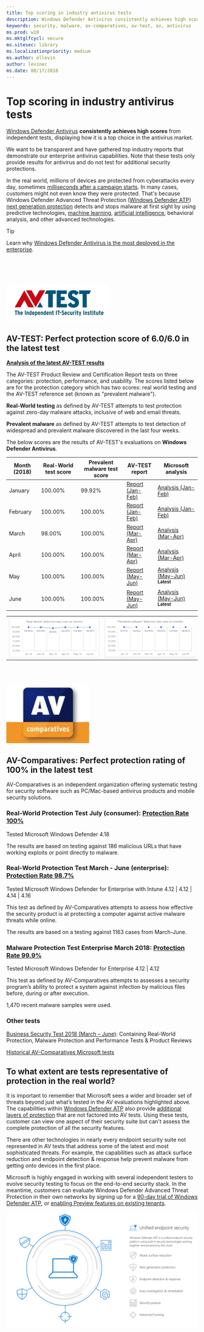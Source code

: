 ```yaml
---
title: Top scoring in industry antivirus tests
description: Windows Defender Antivirus consistently achieves high scores from independent tests. View the latest scores and analysis.
keywords: security, malware, av-comparatives, av-test, av, antivirus
ms.prod: w10
ms.mktglfcycl: secure
ms.sitesec: library
ms.localizationpriority: medium
ms.author: ellevin
author: levinec
ms.date: 08/17/2018
---
```


# Top scoring in industry antivirus tests

[Windows Defender Antivirus](https://docs.microsoft.com/windows/security/threat-protection/windows-defender-antivirus/windows-defender-antivirus-in-windows-10?ocid=cx-docs-avreports) **consistently achieves high scores** from independent tests, displaying how it is a top choice in the antivirus market.

We want to be transparent and have gathered top industry reports that demonstrate our enterprise antivirus capabilities. Note that these tests only provide results for antivirus and do not test for additional security protections.

In the real world, millions of devices are protected from cyberattacks every day, sometimes [milliseconds after a campaign starts](https://cloudblogs.microsoft.com/microsoftsecure/2018/03/07/behavior-monitoring-combined-with-machine-learning-spoils-a-massive-dofoil-coin-mining-campaign?ocid=cx-docs-avreports). In many cases, customers might not even know they were protected. That's because Windows Defender Advanced Threat Protection ([Windows Defender ATP](https://www.microsoft.com/WindowsForBusiness/windows-atp?ocid=cx-docs-avreports)) [next generation protection](https://www.youtube.com/watch?v=Xy3MOxkX_o4) detects and stops malware at first sight by using predictive technologies, [machine learning](https://cloudblogs.microsoft.com/microsoftsecure/2018/06/07/machine-learning-vs-social-engineering?ocid=cx-docs-avreports), [artificial intelligence](https://cloudblogs.microsoft.com/microsoftsecure/2018/02/14/how-artificial-intelligence-stopped-an-emotet-outbreak?ocid=cx-docs-avreports), behavioral analysis, and other advanced technologies.

> [!TIP]
> Learn why [Windows Defender Antivirus is the most deployed in the enterprise](https://cloudblogs.microsoft.com/microsoftsecure/2018/03/22/why-windows-defender-antivirus-is-the-most-deployed-in-the-enterprise?ocid=cx-docs-avreports).

<br></br><br></br>
![AV-TEST logo](./images/av-test-logo.png)

## AV-TEST: Perfect protection score of 6.0/6.0 in the latest test

**[Analysis of the latest AV-TEST results](https://query.prod.cms.rt.microsoft.com/cms/api/am/binary/RE2v60I?ocid=cx-docs-avreports)**

The AV-TEST Product Review and Certification Report tests on three categories: protection, performance, and usability. The scores listed below are for the protection category which has two scores: real world testing and the AV-TEST reference set (known as "prevalent malware").

**Real-World testing** as defined by AV-TEST attempts to test protection against zero-day malware attacks, inclusive of web and email threats.

**Prevalent malware** as defined by AV-TEST attempts to test detection of widespread and prevalent malware discovered in the last four weeks.

The below scores are the results of AV-TEST's evaluations on **Windows Defender Antivirus**.

|Month (2018)|Real-World test score| Prevalent malware test score | AV-TEST report| Microsoft analysis|
|---|---|---|---|---|
|January| 100.00%| 99.92%| [Report (Jan-Feb)](https://www.av-test.org/en/antivirus/business-windows-client/windows-10/february-2018/microsoft-windows-defender-antivirus-4.12-180674/)| [Analysis (Jan-Feb)](https://query.prod.cms.rt.microsoft.com/cms/api/am/binary/RE27O5A?ocid=cx-docs-avreports)|
|February| 100.00% | 100.00%|[Report (Jan-Feb)](https://www.av-test.org/en/antivirus/business-windows-client/windows-10/february-2018/microsoft-windows-defender-antivirus-4.12-180674/)| [Analysis (Jan-Feb)](https://query.prod.cms.rt.microsoft.com/cms/api/am/binary/RE27O5A?ocid=cx-docs-avreports)|
March |98.00%| 100.00%|[Report (Mar-Apr)](https://www.av-test.org/en/antivirus/business-windows-client/windows-10/april-2018/microsoft-windows-defender-antivirus-4.12-181574/)|[Analysis (Mar-Apr)](https://query.prod.cms.rt.microsoft.com/cms/api/am/binary/RE2ouJA?ocid=cx-docs-avreports)|
April|100.00%| 100.00%|[Report (Mar-Apr)](https://www.av-test.org/en/antivirus/business-windows-client/windows-10/april-2018/microsoft-windows-defender-antivirus-4.12-181574/)|[Analysis (Mar-Apr)](https://query.prod.cms.rt.microsoft.com/cms/api/am/binary/RE2ouJA?ocid=cx-docs-avreports)|
May|100.00%| 100.00%| [Report (May-Jun)](https://www.av-test.org/en/antivirus/business-windows-client/windows-10/june-2018/microsoft-windows-defender-antivirus-4.12-182374/) |[Analysis (May-Jun)](https://query.prod.cms.rt.microsoft.com/cms/api/am/binary/RE2v60I?ocid=cx-docs-avreports)  <sup>**Latest**</sup>|
June|100.00%| 100.00%| [Report (May-Jun)](https://www.av-test.org/en/antivirus/business-windows-client/windows-10/june-2018/microsoft-windows-defender-antivirus-4.12-182374/)|[Analysis (May-Jun)](https://query.prod.cms.rt.microsoft.com/cms/api/am/binary/RE2v60I?ocid=cx-docs-avreports) <sup>**Latest**</sup>|

|||
|---|---|
|![Graph describing Real-World detection rate](./images/RealWorld-67-percent.png)|![Graph describing Prevalent Malware](./images/PrevalentMalware-67-percent.png)|
<br></br>

![AV-Comparatives Logo](./images/av-comparatives-logo-3.png)

## AV-Comparatives: Perfect protection rating of 100% in the latest test

AV-Comparatives is an independent organization offering systematic testing for security software such as PC/Mac-based antivirus products and mobile security solutions.

### Real-World Protection Test July (consumer): [Protection Rate 100%](https://www.av-comparatives.org/tests/real-world-protection-test-july-2018-factsheet/)

Tested Microsoft Windows Defender 4.18

The results are based on testing against 186 malicious URLs that have working exploits or point directly to malware.

### Real-World Protection Test March - June (enterprise): [Protection Rate 98.7%](https://www.av-comparatives.org/tests/real-world-protection-test-enterprise-march-june-2018-testresult/)

Tested Microsoft Windows Defender for Enterprise with Intune 4.12 | 4.12 | 4.14 | 4.16

This test as defined by AV-Comparatives attempts to assess how effective the security product is at protecting a computer against active malware threats while online.

 The results are based on a testing against 1163 cases from March-June.

### Malware Protection Test Enterprise March 2018: [Protection Rate 99.9%](https://www.av-comparatives.org/tests/malware-protection-test-enterprise-march-2018-testresult/)

Tested Microsoft Windows Defender for Enterprise 4.12 | 4.12

This test as defined by AV-Comparatives attempts to assesses a security program’s ability to protect a system against infection by malicious files before, during or after execution.

1,470 recent malware samples were used.

### Other tests

[Business Security Test 2018 (March – June)](https://www.av-comparatives.org/tests/business-security-test-2018-march-june/#management-summary): Containing Real-World Protection, Malware Protection and Performance Tests & Product Reviews

[Historical AV-Comparatives Microsoft tests](https://www.av-comparatives.org/vendors/microsoft/)

## To what extent are tests representative of protection in the real world?

It is important to remember that Microsoft sees a wider and broader set of threats beyond just what’s tested in the AV evaluations highlighted above. The capabilities within [Windows Defender ATP](https://www.microsoft.com/WindowsForBusiness/windows-atp?ocid=cx-docs-avreports) also provide [additional layers of protection](https://cloudblogs.microsoft.com/microsoftsecure/2017/12/11/detonating-a-bad-rabbit-windows-defender-antivirus-and-layered-machine-learning-defenses?ocid=cx-docs-avreports) that are not factored into AV tests. Using these tests, customer can view one aspect of their security suite but can't assess the complete protection of all the security features.

There are other technologies in nearly every endpoint security suite not represented in AV tests that address some of the latest and most sophisticated threats. For example, the capabilities such as attack surface reduction and endpoint detection & response help prevent malware from getting onto devices in the first place.

Microsoft is highly engaged in working with several independent testers to evolve security testing to focus on the end-to-end security stack. In the meantime, customers can evaluate Windows Defender Advanced Threat Protection in their own networks by signing up for a [90-day trial of Windows Defender ATP](https://www.microsoft.com/windowsforbusiness/windows-atp?ocid=cx-docs-avreports), or [enabling Preview features on existing tenants](https://docs.microsoft.com/windows/security/threat-protection/windows-defender-atp/preview-settings-windows-defender-advanced-threat-protection?ocid=cx-docs-avreports).

![ATP](./images/wdatp-pillars2.png)
